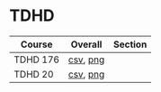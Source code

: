 # TDHD

| Course | Overall | Section |
| ------ | ------- | ------- |
| TDHD 176 | [csv](https://github.com/UCSD-Historical-Enrollment-Data/2025Winter/blob/main/overall/TDHD%20176.csv), [png](https://raw.githubusercontent.com/UCSD-Historical-Enrollment-Data/2025Winter/main/plot_overall/TDHD%20176.png) |  |
| TDHD 20 | [csv](https://github.com/UCSD-Historical-Enrollment-Data/2025Winter/blob/main/overall/TDHD%2020.csv), [png](https://raw.githubusercontent.com/UCSD-Historical-Enrollment-Data/2025Winter/main/plot_overall/TDHD%2020.png) |  |
